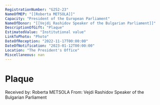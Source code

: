 ```yaml
---
RegistrationNumber: "G252-23"
NameOfMEP: "[[Roberta METSOLA]]"
Capacity: "President of the European Parliament"
NameOfDonor: "[[Vejdi Rashidov Speaker of the Bulgarian Parliament]]"
DescriptionOfGift: "Plaque"
EstimatedValue: "Institutional value"
LinkToPhoto: "Photo"
DateOfReception: "2022-11-17T00:00:00"
DateOfNotification: "2023-01-12T00:00:00"
Location: "The President's Office"
Miscellaneous: nan
---
```


# Plaque

Received by: Roberta METSOLA
From: Vejdi Rashidov Speaker of the Bulgarian Parliament
